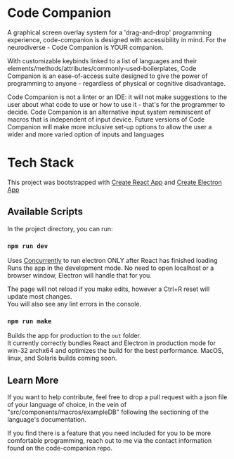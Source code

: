 # Code Companion
A graphical screen overlay system for a 'drag-and-drop' programming experience, code-companion is designed with accessibility in mind. For the neurodiverse - Code Companion is YOUR companion.

With customizable keybinds linked to a list of languages and their elements/methods/attributes/commonly-used-boilerplates, Code Companion is an ease-of-access suite designed to give the power of programming to anyone - regardless of physical or cognitive disadvantage. 

Code Companion is not a linter or an IDE: it will not make suggestions to the user about what code to use or how to use it - that's for the programmer to decide. Code Companion is an alternative input system reminiscent of macros that is independent of input device. Future versions of Code Companion will make more inclusive set-up options to allow the user a wider and more varied option of inputs and languages


# Tech Stack

This project was bootstrapped with [Create React App](https://github.com/facebook/create-react-app) and [Create Electron App](https://www.electronforge.io/) 

## Available Scripts    

In the project directory, you can run:

### `npm run dev`
Uses [Concurrently](https://github.com/kimmobrunfeldt/concurrently) to run electron ONLY after React has finished loading
Runs the app in the development mode.
No need to open localhost or a browser window, Electron will handle that for you. 


The page will not reload if you make edits, however a Ctrl+R reset will update most changes.\
You will also see any lint errors in the console.

### `npm run make`

Builds the app for production to the `out` folder.\
It currently correctly bundles React and Electron in production mode for win-32 archx64 and optimizes the build for the best performance.
MacOS, linux, and Solaris builds coming soon.


## Learn More

If you want to help contribute, feel free to drop a pull request with a json file of your language of choice, in the vein of "src/components/macros/exampleDB" following the sectioning of the language's documentation. 

If you find there is a feature that you need included for you to be more comfortable programming, reach out to me via the contact information found on the code-companion repo.


